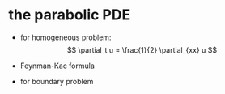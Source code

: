 # the parabolic PDE  

* for homogeneous problem:  
$$
    \partial_t u = \frac{1}{2} \partial_{xx} u
$$

* Feynman-Kac formula
* for boundary problem
